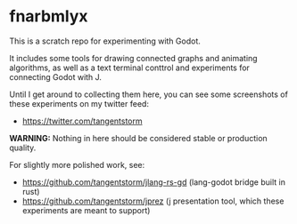 # fnarbmlyx

This is a scratch repo for experimenting with Godot.

It includes some tools for drawing connected graphs and animating algorithms,
as well as a text terminal conttrol and experiments for connecting Godot with J.

Until I get around to collecting them here, you can see some screenshots of these experiments on my twitter feed:

- https://twitter.com/tangentstorm

**WARNING:** Nothing in here should be considered stable or production quality.

For slightly more polished work, see:

- https://github.com/tangentstorm/jlang-rs-gd (lang-godot bridge built in rust)
- https://github.com/tangentstorm/jprez (j presentation tool, which these experiments are meant to support)

